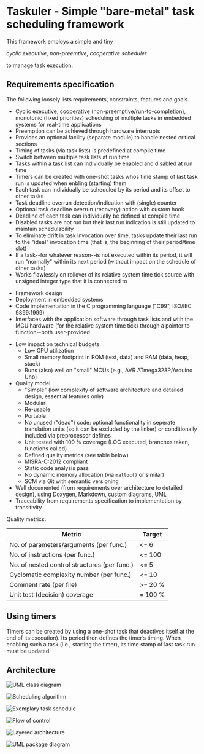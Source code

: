 <!--
Keywords:
cooperative, cyclic-executive, embedded, embedded-systems, framework,
microkernel, nested-critical-regions, nested-critical-sections, non-preemptive,
real-time, scheduler, timers
-->

# Taskuler - Simple "bare-metal" task scheduling framework

This framework employs a simple and tiny

*cyclic executive, non-preemtive, cooperative scheduler*

to manage task execution.

## Requirements specification

The following loosely lists requirements, constraints, features and goals.

* Cyclic executive, cooperative (non-preemptive/run-to-completion), monotonic
  (fixed priorities) scheduling of multiple tasks in embedded systems for
  real-time applications
* Preemption can be achieved through hardware interrupts
* Provides an optional facility (separate module) to handle nested critical
  sections
* Timing of tasks (via task lists) is predefined at compile time
* Switch between multiple task lists at run time
* Tasks within a task list can individually be enabled and disabled at run time
* Timers can be created with one-shot tasks whos time stamp of last task run is
  updated when enbling (starting) them
* Each task can individually be scheduled by its period and its offset to other
  tasks
* Task deadline overrun detection/indication with (single) counter
* Optional task deadline overrun (recovery) action with custom hook
* Deadline of each task can individually be defined at compile time
* Disabled tasks are not run but their last run indication is still updated to
  maintain schedulability
* To eliminate drift in task invocation over time, tasks update their last run
  to the "ideal" invocation time (that is, the beginning of their period/time
  slot)
* If a task--for whatever reason--is not executed within its period, it will
  run "normally" within its next period (without impact on the schedule of
  other tasks)
* Works flawlessly on rollover of its relative system time tick source with
  unsigned integer type that it is connected to

<!-- Separator -->

* Framework design
* Deployment in embedded systems
* Code implementation in the C programming language ("C99", ISO/IEC 9899:1999)
* Interfaces with the application software through task lists and with the MCU
  hardware (for the relative system time tick) through a pointer to
  function--both user-provided

<!-- Separator -->

* Low impact on technical budgets
    * Low CPU utilization
    * Small memory footprint in ROM (text, data) and RAM (data, heap, stack)
    * Runs (also) well on "small" MCUs (e.g., AVR ATmega328P/Arduino Uno)
* Quality model
    * "Simple" (low complexity of software architecture and detailed design,
      essential features only)
    * Modular
    * Re-usable
    * Portable
    * No unused ("dead") code: optional functionality in seperate translation
      units (so it can be excluded by the linker) or conditionally included via
      preprocessor defines
    * Unit tested with 100 % coverage (LOC executed, branches taken, functions
      called)
    * Defined quality metrics (see table below)
    * MISRA-C:2012 compliant
    * Static code analysis pass
    * No dynamic memory allocation (via `malloc()` or similar)
    * SCM via Git with semantic versioning
* Well documented (from requirements over architecture to detailed design),
  using Doxygen, Markdown, custom diagrams, UML
* Traceability from requirements specification to implementation by
  transitivity

Quality metrics:

| Metric                                       | Target   |
| -------------------------------------------- | -------- |
| No. of parameters/arguments (per func.)      | \<= 6    |
| No. of instructions (per func.)              | \<= 100  |
| No. of nested control structures (per func.) | \<= 5    |
| Cyclomatic complexity number (per func.)     | \<= 10   |
| Comment rate (per file)                      | \>= 20 % |
| Unit test (decision) coverage                | = 100 %  |

## Using timers

Timers can be created by using a one-shot task that deactives itself at the end
of its execution).
Its period then defines the timer’s timing.
When enabling such a task (i.e., starting the timer), its time stamp of last
task run must be updated.

## Architecture

![UML class diagram](./doc/arc/figures/taskuler-cd.png)

![Scheduling algorithm](./doc/arc/figures/taskuler-scheduler-ad.png)

![Exemplary task schedule](./doc/arc/figures/taskuler-task-schedule-example-cstmd.png)

![Flow of control](./doc/arc/figures/taskuler-smd.png)

![Layered architecture](./doc/arc/figures/taskuler-cmpd.png)

![UML package diagram](./doc/arc/figures/taskuler-pd.png)
